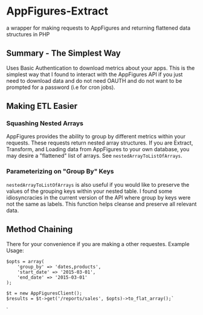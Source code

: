 # AppFigures-Extract
a wrapper for making requests to AppFigures and returning flattened data structures in PHP

## Summary - The Simplest Way

Uses Basic Authentication to download metrics about your apps. This is the simplest way that I found to interact with the AppFigures API if you just need to download data and do not need OAUTH and do not want to be prompted for a password (i.e for cron jobs).

## Making ETL Easier 

### Squashing Nested Arrays

AppFigures provides the ability to group by different metrics within your requests. These requests return nested array structures. If you are Extract, Transform, and Loading data from AppFigures to your own database, you may desire  a "flattened" list of arrays. See `nestedArrayToListOfArrays`. 

### Parameterizing on "Group By" Keys

`nestedArrayToListOfArrays` is also useful if you would like to preserve the values of the grouping keys within your nested table. I found some idiosyncracies in the current version of the API where group by keys were not the same as labels. This function helps cleanse and preserve all relevant data.

## Method Chaining

There for your convenience if you are making a other requestes. Example Usage:

    $opts = array(
        'group_by' => 'dates,products',
        'start_date' => '2015-03-01',
        'end_date' => '2015-03-01'
    );
 
    $t = new AppFiguresClient();
    $results = $t->get('/reports/sales', $opts)->to_flat_array();`
`
